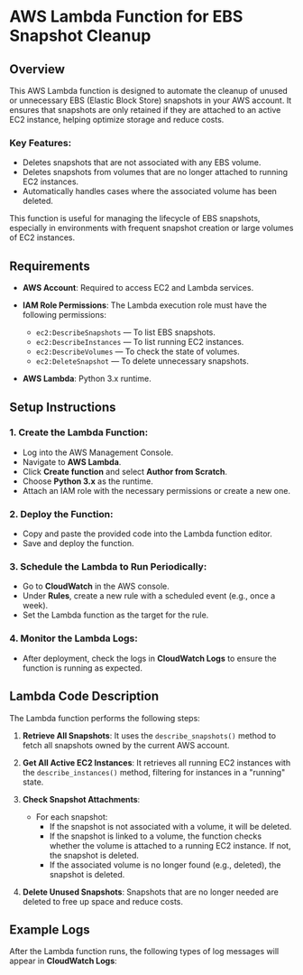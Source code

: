 # AWS Lambda Function for EBS Snapshot Cleanup

## Overview
This AWS Lambda function is designed to automate the cleanup of unused or unnecessary EBS (Elastic Block Store) snapshots in your AWS account. It ensures that snapshots are only retained if they are attached to an active EC2 instance, helping optimize storage and reduce costs.

### Key Features:
- Deletes snapshots that are not associated with any EBS volume.
- Deletes snapshots from volumes that are no longer attached to running EC2 instances.
- Automatically handles cases where the associated volume has been deleted.
  
This function is useful for managing the lifecycle of EBS snapshots, especially in environments with frequent snapshot creation or large volumes of EC2 instances.

## Requirements

- **AWS Account**: Required to access EC2 and Lambda services.
- **IAM Role Permissions**: The Lambda execution role must have the following permissions:
  - `ec2:DescribeSnapshots` — To list EBS snapshots.
  - `ec2:DescribeInstances` — To list running EC2 instances.
  - `ec2:DescribeVolumes` — To check the state of volumes.
  - `ec2:DeleteSnapshot` — To delete unnecessary snapshots.

- **AWS Lambda**: Python 3.x runtime.

## Setup Instructions

### 1. **Create the Lambda Function**:
   - Log into the AWS Management Console.
   - Navigate to **AWS Lambda**.
   - Click **Create function** and select **Author from Scratch**.
   - Choose **Python 3.x** as the runtime.
   - Attach an IAM role with the necessary permissions or create a new one.

### 2. **Deploy the Function**:
   - Copy and paste the provided code into the Lambda function editor.
   - Save and deploy the function.

### 3. **Schedule the Lambda to Run Periodically**:
   - Go to **CloudWatch** in the AWS console.
   - Under **Rules**, create a new rule with a scheduled event (e.g., once a week).
   - Set the Lambda function as the target for the rule.

### 4. **Monitor the Lambda Logs**:
   - After deployment, check the logs in **CloudWatch Logs** to ensure the function is running as expected.

## Lambda Code Description

The Lambda function performs the following steps:

1. **Retrieve All Snapshots**: It uses the `describe_snapshots()` method to fetch all snapshots owned by the current AWS account.
  
2. **Get All Active EC2 Instances**: It retrieves all running EC2 instances with the `describe_instances()` method, filtering for instances in a "running" state.

3. **Check Snapshot Attachments**:
   - For each snapshot:
     - If the snapshot is not associated with a volume, it will be deleted.
     - If the snapshot is linked to a volume, the function checks whether the volume is attached to a running EC2 instance. If not, the snapshot is deleted.
     - If the associated volume is no longer found (e.g., deleted), the snapshot is deleted.

4. **Delete Unused Snapshots**: Snapshots that are no longer needed are deleted to free up space and reduce costs.

## Example Logs

After the Lambda function runs, the following types of log messages will appear in **CloudWatch Logs**:

